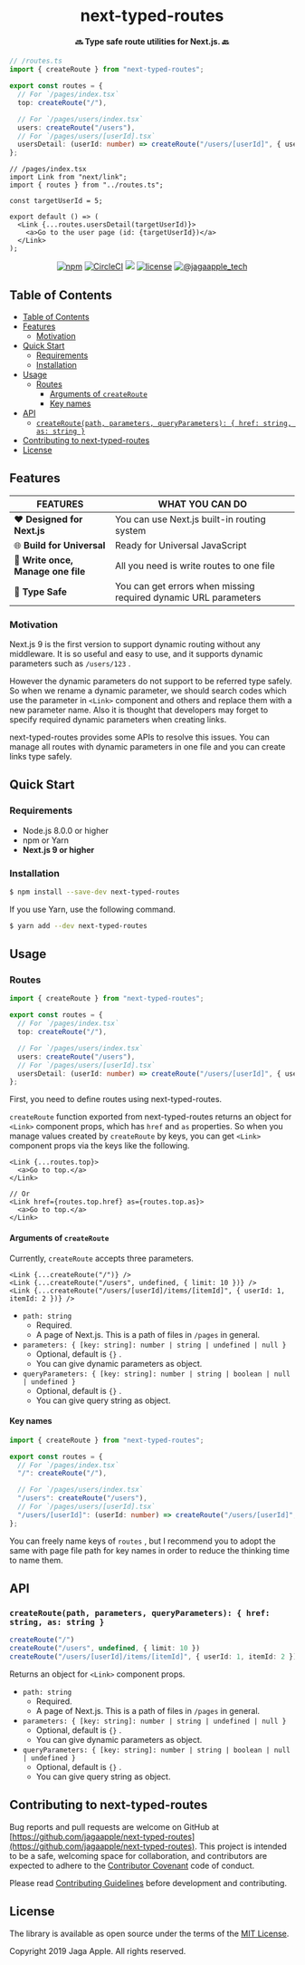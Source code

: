 <h1 align="center">next-typed-routes</h1>

<h4 align="center">🔜 Type safe route utilities for Next.js. 🔙</h4>

```ts
// /routes.ts
import { createRoute } from "next-typed-routes";

export const routes = {
  // For `/pages/index.tsx`
  top: createRoute("/"),

  // For `/pages/users/index.tsx`
  users: createRoute("/users"),
  // For `/pages/users/[userId].tsx`
  usersDetail: (userId: number) => createRoute("/users/[userId]", { userId }),
};
```
```tsx
// /pages/index.tsx
import Link from "next/link";
import { routes } from "../routes.ts";

const targetUserId = 5;

export default () => (
  <Link {...routes.usersDetail(targetUserId)}>
    <a>Go to the user page (id: {targetUserId})</a>
  </Link>
);
```

<div align="center">
<a href="https://www.npmjs.com/package/next-typed-routes"><img src="https://img.shields.io/npm/v/next-typed-routes.svg" alt="npm"></a>
<a href="https://circleci.com/gh/jagaapple/next-typed-routes"><img src="https://img.shields.io/circleci/project/github/jagaapple/next-typed-routes/master.svg" alt="CircleCI"></a>
<a href="https://codecov.io/gh/jagaapple/next-typed-routes"><img src="https://img.shields.io/codecov/c/github/jagaapple/next-typed-routes.svg"></a>
<a href="https://opensource.org/licenses/MIT"><img src="https://img.shields.io/github/license/jagaapple/next-typed-routes.svg" alt="license"></a>
<a href="https://twitter.com/jagaapple_tech"><img src="https://img.shields.io/badge/contact-%40jagaapple_tech-blue.svg" alt="@jagaapple_tech"></a>
</div>

## Table of Contents

<!-- TOC depthFrom:2 -->

- [Table of Contents](#table-of-contents)
- [Features](#features)
  - [Motivation](#motivation)
- [Quick Start](#quick-start)
  - [Requirements](#requirements)
  - [Installation](#installation)
- [Usage](#usage)
  - [Routes](#routes)
    - [Arguments of `createRoute`](#arguments-of-createroute)
    - [Key names](#key-names)
- [API](#api)
  - [`createRoute(path, parameters, queryParameters): { href: string, as: string }`](#createroutepath-parameters-queryparameters--href-string-as-string-)
- [Contributing to next-typed-routes](#contributing-to-next-typed-routes)
- [License](#license)

<!-- /TOC -->


## Features

| FEATURES                           | WHAT YOU CAN DO                                                 |
|------------------------------------|-----------------------------------------------------------------|
| ❤️ **Designed for Next.js**         | You can use Next.js built-in routing system                     |
| 🌐 **Build for Universal**         | Ready for Universal JavaScript                                  |
| 📄 **Write once, Manage one file** | All you need is write routes to one file                        |
| 🎩 **Type Safe**                   | You can get errors when missing required dynamic URL parameters |

### Motivation
Next.js 9 is the first version to support dynamic routing without any middleware. It is so useful and easy to use, and it supports
dynamic parameters such as `/users/123` .

However the dynamic parameters do not support to be referred type safely. So when we rename a dynamic parameter, we should search
codes which use the parameter in `<Link>` component and others and replace them with a new parameter name. Also it is thought
that developers may forget to specify required dynamic parameters when creating links.

next-typed-routes provides some APIs to resolve this issues. You can manage all routes with dynamic parameters in one file and
you can create links type safely.


## Quick Start
### Requirements
- Node.js 8.0.0 or higher
- npm or Yarn
- **Next.js 9 or higher**


### Installation
```bash
$ npm install --save-dev next-typed-routes
```

If you use Yarn, use the following command.

```bash
$ yarn add --dev next-typed-routes
```


## Usage
### Routes
```ts
import { createRoute } from "next-typed-routes";

export const routes = {
  // For `/pages/index.tsx`
  top: createRoute("/"),

  // For `/pages/users/index.tsx`
  users: createRoute("/users"),
  // For `/pages/users/[userId].tsx`
  usersDetail: (userId: number) => createRoute("/users/[userId]", { userId }),
};
```

First, you need to define routes using next-typed-routes.

`createRoute` function exported from next-typed-routes returns an object for `<Link>` component props, which has `href` and `as`
properties.
So when you manage values created by `createRoute` by keys, you can get `<Link>` component props via the keys like the following.

```tsx
<Link {...routes.top}>
  <a>Go to top.</a>
</Link>

// Or
<Link href={routes.top.href} as={routes.top.as}>
  <a>Go to top.</a>
</Link>
```

#### Arguments of `createRoute`
Currently, `createRoute` accepts three parameters.

```tsx
<Link {...createRoute("/")} />
<Link {...createRoute("/users", undefined, { limit: 10 })} />
<Link {...createRoute("/users/[userId]/items/[itemId]", { userId: 1, itemId: 2 })} />
```

- `path: string`
  - Required.
  - A page of Next.js. This is a path of files in `/pages` in general.
- `parameters: { [key: string]: number | string | undefined | null }`
  - Optional, default is `{}` .
  - You can give dynamic parameters as object.
- `queryParameters: { [key: string]: number | string | boolean | null | undefined }`
  - Optional, default is `{}` .
  - You can give query string as object.


#### Key names
```ts
import { createRoute } from "next-typed-routes";

export const routes = {
  // For `/pages/index.tsx`
  "/": createRoute("/"),

  // For `/pages/users/index.tsx`
  "/users": createRoute("/users"),
  // For `/pages/users/[userId].tsx`
  "/users/[userId]": (userId: number) => createRoute("/users/[userId]", { userId }),
};
```

You can freely name keys of `routes` , but I recommend you to adopt the same with page file path for key names in order to reduce
the thinking time to name them.


## API
### `createRoute(path, parameters, queryParameters): { href: string, as: string }`
```ts
createRoute("/")
createRoute("/users", undefined, { limit: 10 })
createRoute("/users/[userId]/items/[itemId]", { userId: 1, itemId: 2 })
```

Returns an object for `<Link>` component props.

- `path: string`
  - Required.
  - A page of Next.js. This is a path of files in `/pages` in general.
- `parameters: { [key: string]: number | string | undefined | null }`
  - Optional, default is `{}` .
  - You can give dynamic parameters as object.
- `queryParameters: { [key: string]: number | string | boolean | null | undefined }`
  - Optional, default is `{}` .
  - You can give query string as object.


## Contributing to next-typed-routes
Bug reports and pull requests are welcome on GitHub at
[https://github.com/jagaapple/next-typed-routes](https://github.com/jagaapple/next-typed-routes).
This project is intended to be a safe, welcoming space for collaboration, and contributors are expected to adhere to the
[Contributor Covenant](http://contributor-covenant.org) code of conduct.

Please read [Contributing Guidelines](./.github/CONTRIBUTING.md) before development and contributing.


## License
The library is available as open source under the terms of the [MIT License](http://opensource.org/licenses/MIT).

Copyright 2019 Jaga Apple. All rights reserved.
